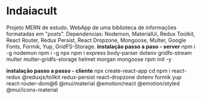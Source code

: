 # Indaiacult
Projeto MERN de estudo. WebApp de uma biblioteca de informações formatadas em "posts".
Dependencias: Nodemon, MaterialUi, Redux Toolkit, React Router, Redux Persist, React Dropzone, Mongoose, Multer, Google Fonts, Formik, Yup, GridFS-Storage.
**instalação passo a paso - server**
npm i -g nodemon
npm i -g npx
npm i express body-parser dotenv gridfs-stream multer  multer-gridfs-storage helmet morgan mongoose
npm init -y

**instalação passo a passo - cliente**
npx create-react-app <nome>
cd <destino>
npm i react-redux @reduxjs/tollkit redux-persist react-dropzone dotenv formik yup react-router-dom@6 @mui/material @emotion/react @emotion/styled @mui/icons-material
